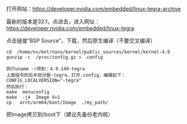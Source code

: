 打开网站：<https://developer.nvidia.com/embedded/linux-tegra-archive>

最新的版本是32.1，点进去，进入网址：https://developer.nvidia.com/embedded/linux-tegra



点击链接“BSP Source"，下载，然后原生编译（不要交叉编译）

	cd  /home/nv/mnt/nano/kernel/public_sources/kernel/kernel-4.9
	gunzip -c  /proc/config.gz > .config
	
	执行uname -r得到：4.9.140-tegra
	上面指令的后半部分是-tegra，打开.config，编辑如下：
	CONFIG_LOCALVERSION="-tegra"
	然后执行：
	make  menuconfig
	make  -j4  Image V=1
	cp   arch/arm64/boot/Image  ./my_path/



把Image拷贝到/boot下（建议先备份老内核）


